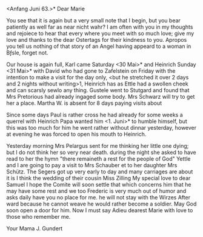  <Anfang Juni 63.>*
Dear Marie

You see that it is again but a very small note that I begin, but you bear patiently as well far as near nicht wahr? I am often with you in my thoughts and rejoiece to hear that every where you meet with so much love; give my love and thanks to the dear Ostertags for their kindness to you. 
Apropos you tell us nothing of that story of an Angel having appeard to a woman in Bƒsle, forget not.

Our house is again full, Karl came Saturday <30 Mai>* and Heinrich Sunday <31 Mai>* with David who had gone to Zafelstein on Friday with the intention to make a visit for the day only, <but he stretched it over 2 days and 2 nights without writing>1, Heinrich has as Ettle had a swollen cheek and can scarsly sewlo any thing. Gustele went to Stutgard and found that Mrs Pretorious had already ingaged some body. Mrs Schwarz will try to get her a place. Martha W. is absent for 8 days paying visits about

Since some days Paul is rather cross he had already for some weeks a querrel with Heinrich Papa wanted him <1. Juni>* to humble himself, but this was too much for him he went rather without dinnar yesterday, however at evening he was forced to open his mouth to Heinrich.

Yesterday morning Mrs Pelargus sent for me thinking her little one dying; but I do not think her so very near death. during the night she asked to have read to her the hymn "there remaineth a rest for the people of God" 
Yettle and I are going to pay a visit to Mrs Schauber et to her daughter Mrs Schütz. The Segers got up very early to day and many carriages are about it is I think the wedding of their cousin Miss Zilling 
My special love to dear Samuel I hope the Comite will soon settle that which concerns him that he may have some rest and we too Frederic is very much out of humor and asks daily have you no place for me. he will not stay with the Wirzes After ward because he cannot weave he would rather become a soldier. May God soon open a door for him. Now I must say Adieu dearest Marie with love to those who remember me.

 Your Mama
 J. Gundert
